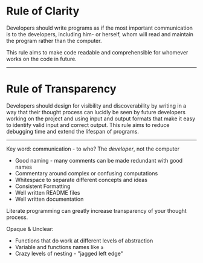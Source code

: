 

# Rule of Clarity

Developers should write programs as if the most important communication is to the developers, including him- or herself, whom will read and maintain the program rather than the computer.

This rule aims to make code readable and comprehensible for whomever works on the code in future.

---

# Rule of Transparency

Developers should design for visibility and discoverability by writing in a way that their thought process can lucidly be seen by future developers working on the project and using input and output formats that make it easy to identify valid input and correct output. This rule aims to reduce debugging time and extend the lifespan of programs.

---

Key word: communication - to who? The *developer*, not the computer

* Good naming - many comments can be made redundant with good names
* Commentary around complex or confusing computations
* Whitespace to separate different concepts and ideas
* Consistent Formatting
* Well written README files
* Well written documentation

Literate programming can greatly increase transparency of your thought process.

Opaque & Unclear:

* Functions that do work at different levels of abstraction
* Variable and functions names like `a`
* Crazy levels of nesting - "jagged left edge"


